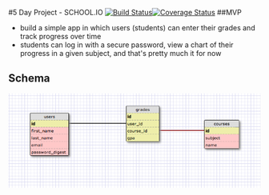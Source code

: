 #5 Day Project - SCHOOL.IO                               [![Build Status](https://travis-ci.org/zpfled/schoolio.svg?branch=master)][1][![Coverage Status](https://coveralls.io/repos/zpfled/schoolio/badge.png)][2]
##MVP

- build a simple app in which users (students) can enter their grades and track progress over time
- students can log in with a secure password, view a chart of their progress in a given subject, and that's pretty much it for now

[1]: https://travis-ci.org/zpfled/schoolio
[2]: https://coveralls.io/r/zpfled/schoolio

## Schema

![schema](schema.png)
